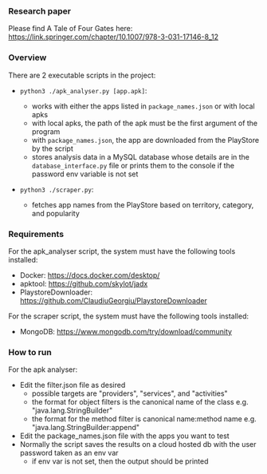 ### Research paper

Please find A Tale of Four Gates here: https://link.springer.com/chapter/10.1007/978-3-031-17146-8_12

### Overview
There are 2 executable scripts in the project:
* `python3 ./apk_analyser.py [app.apk]`:
  * works with either the apps listed in `package_names.json` or with local apks
  * with local apks, the path of the apk must be the first argument of the program
  * with `package_names.json`, the app are downloaded from the PlayStore by the script
  * stores analysis data in a MySQL database whose details are in the `database_interface.py` file 
    or prints them to the console if the password env variable is not set


* `python3 ./scraper.py`:
  * fetches app names from the PlayStore based on territory, category, and popularity

### Requirements
For the apk_analyser script, the system must have the following tools installed:
* Docker: https://docs.docker.com/desktop/
* apktool: https://github.com/skylot/jadx
* PlaystoreDownloader: https://github.com/ClaudiuGeorgiu/PlaystoreDownloader

For the scraper script, the system must have the following tools installed:
* MongoDB: https://www.mongodb.com/try/download/community

### How to run
For the apk analyser:
* Edit the filter.json file as desired
  * possible targets are "providers", "services", and "activities"
  * the format for object filters is the canonical name of the class e.g. "java.lang.StringBuilder"
  * the format for the method filter is canonical name:method name e.g. "java.lang.StringBuilder:append"
* Edit the package_names.json file with the apps you want to test
* Normally the script saves the results on a cloud hosted db with the user password taken as an env var
  * if env var is not set, then the output should be printed
